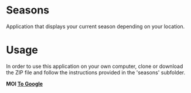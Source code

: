 # Seasons
Application that displays your current season depending on your location.

# Usage

In order to use this application on your own computer, clone or download the ZIP file and follow the instructions provided in the 'seasons' subfolder.

<b> MOI <b>
<a href = "https://www.google.fi/">To Google</a>
